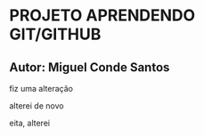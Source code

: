 # PROJETO APRENDENDO GIT/GITHUB

## Autor: Miguel Conde Santos

fiz uma alteração


alterei de novo

eita, alterei
